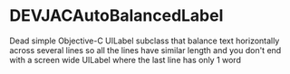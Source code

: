 # DEVJACAutoBalancedLabel
Dead simple Objective-C UILabel subclass that balance text horizontally across several lines so all the lines have similar length and you don't end with a screen wide UILabel where the last line has only 1 word 
